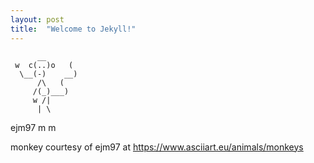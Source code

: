 ```yaml
---
layout: post
title:  "Welcome to Jekyll!"
---
```


          __
     w  c(..)o   (
      \__(-)    __)
          /\   (
         /(_)___)
         w /|
          | \
ejm97    m  m

monkey courtesy of ejm97 at https://www.asciiart.eu/animals/monkeys
